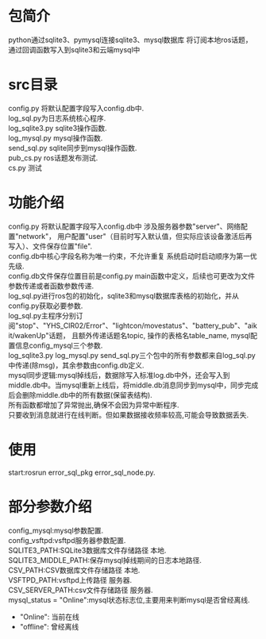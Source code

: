 # 包简介
python通过sqlite3、pymysql连接sqlite3、mysql数据库
将订阅本地ros话题，通过回调函数写入到sqlite3和云端mysql中
# src目录
config.py 将默认配置字段写入config.db中.  
log_sql.py为日志系统核心程序.  
log_sqlite3.py sqlite3操作函数.  
log_mysql.py mysql操作函数.  
send_sql.py sqlite同步到mysql操作函数.  
pub_cs.py ros话题发布测试.  
cs.py 测试
# 功能介绍
config.py 将默认配置字段写入config.db中 涉及服务器参数"server"、网络配置"network"，
用户配置"user"（目前时写入默认值，但实际应该设备激活后再写入）、文件保存位置"file".  
config.db中核心字段名称为唯一约束，不允许重复 系统启动时启动顺序为第一优先级.  
config.db文件保存位置目前是config.py main函数中定义，后续也可更改为文件参数传递或者函数参数传递.  
log_sql.py进行ros包的初始化，sqlite3和mysql数据库表格的初始化，并从config.py获取必要参数.  
log_sql.py主程序分别订阅"stop"、"YHS_CIR02/Error"、"lightcon/movestatus"、"battery_pub"、"aikit/wakenUp"话题，
且额外传递话题名topic, 操作的表格名table_name, mysql配置信息config_mysql三个参数.  
log_sqlite3.py log_mysql.py send_sql.py三个包中的所有参数都来自log_sql.py中传递(除msg)，其余参数由config.db定义.  
mysql同步逻辑:mysql掉线后，数据除写入标准log.db中外，还会写入到middle.db中。当mysql重新上线后，将middle.db消息同步到mysql中，同步完成后会删除middle.db中的所有数据(保留表结构).  
所有函数都增加了异常抛出,确保不会因为异常中断程序.  
只要收到消息就进行在线判断。但如果数据接收频率较高,可能会导致数据丢失.  
# 使用
start:rosrun error_sql_pkg error_sql_node.py.
# 部分参数介绍
config_mysql:mysql参数配置.  
config_vsftpd:vsftpd服务器参数配置.  
SQLITE3_PATH:SQLite3数据库文件存储路径 本地.   
SQLITE3_MIDDLE_PATH:保存mysql掉线期间的日志本地路径.  
CSV_PATH:CSV数据库文件存储路径 本地.  
VSFTPD_PATH:vsftpd上传路径 服务器.  
CSV_SERVER_PATH:csv文件存储路径 服务器.  
mysql_status = "Online":mysql状态标志位,主要用来判断mysql是否曾经离线.  
- "Online": 当前在线
- "offline": 曾经离线









